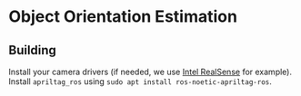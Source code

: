 # Object Orientation Estimation

## Building

Install your camera drivers (if needed, we use [Intel RealSense](https://github.com/IntelRealSense/realsense-ros) for example).
Install `apriltag_ros` using `sudo apt install ros-noetic-apriltag-ros`.